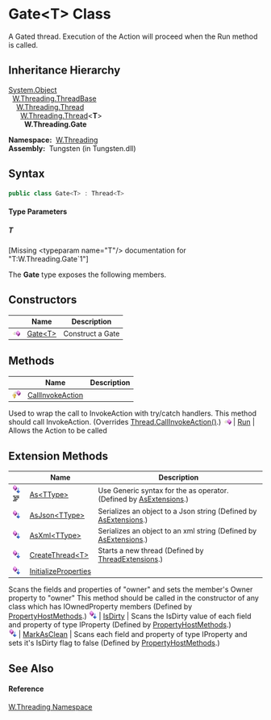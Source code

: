 Gate&lt;T> Class
================
  
A Gated thread. Execution of the Action will proceed when the Run method is called.



Inheritance Hierarchy
---------------------
[System.Object][1]  
  [W.Threading.ThreadBase][2]  
    [W.Threading.Thread][3]  
      [W.Threading.Thread][4]&lt;**T**>  
        **W.Threading.Gate<T>**  

  **Namespace:**  [W.Threading][5]  
  **Assembly:**  Tungsten (in Tungsten.dll)

Syntax
------

```csharp
public class Gate<T> : Thread<T>

```

#### Type Parameters

##### *T*

[Missing &lt;typeparam name="T"/> documentation for "T:W.Threading.Gate`1"]


The **Gate<T>** type exposes the following members.


Constructors
------------

                 | Name            | Description      
---------------- | --------------- | ---------------- 
![Public method] | [Gate&lt;T>][6] | Construct a Gate 


Methods
-------

                    | Name                  | Description                                                                                                                                      
------------------- | --------------------- | ------------------------------------------------------------------------------------------------------------------------------------------------ 
![Protected method] | [CallInvokeAction][7] | 
Used to wrap the call to InvokeAction with try/catch handlers. This method should call InvokeAction.
 (Overrides [Thread.CallInvokeAction()][8].) 
![Public method]    | [Run][9]              | Allows the Action to be called                                                                                                                   


Extension Methods
-----------------

                                          | Name                       | Description                                                                                                                                                                                                                      
----------------------------------------- | -------------------------- | -------------------------------------------------------------------------------------------------------------------------------------------------------------------------------------------------------------------------------- 
![Public Extension Method]![Code example] | [As&lt;TType>][10]         | Use Generic syntax for the as operator. (Defined by [AsExtensions][11].)                                                                                                                                                         
![Public Extension Method]                | [AsJson&lt;TType>][12]     | Serializes an object to a Json string (Defined by [AsExtensions][11].)                                                                                                                                                           
![Public Extension Method]                | [AsXml&lt;TType>][13]      | Serializes an object to an xml string (Defined by [AsExtensions][11].)                                                                                                                                                           
![Public Extension Method]                | [CreateThread&lt;T>][14]   | Starts a new thread (Defined by [ThreadExtensions][15].)                                                                                                                                                                         
![Public Extension Method]                | [InitializeProperties][16] | 
Scans the fields and properties of "owner" and sets the member's Owner property to "owner" This method should be called in the constructor of any class which has IOwnedProperty members
 (Defined by [PropertyHostMethods][17].) 
![Public Extension Method]                | [IsDirty][18]              | 
Scans the IsDirty value of each field and property of type IProperty
 (Defined by [PropertyHostMethods][17].)                                                                                                                 
![Public Extension Method]                | [MarkAsClean][19]          | 
Scans each field and property of type IProperty and sets it's IsDirty flag to false
 (Defined by [PropertyHostMethods][17].)                                                                                                  


See Also
--------

#### Reference
[W.Threading Namespace][5]  

[1]: http://msdn.microsoft.com/en-us/library/e5kfa45b
[2]: ../ThreadBase/README.md
[3]: ../Thread/README.md
[4]: ../Thread_1/README.md
[5]: ../README.md
[6]: _ctor.md
[7]: CallInvokeAction.md
[8]: ../Thread/CallInvokeAction.md
[9]: Run.md
[10]: ../../W/AsExtensions/As__1.md
[11]: ../../W/AsExtensions/README.md
[12]: ../../W/AsExtensions/AsJson__1.md
[13]: ../../W/AsExtensions/AsXml__1.md
[14]: ../ThreadExtensions/CreateThread__1.md
[15]: ../ThreadExtensions/README.md
[16]: ../../W/PropertyHostMethods/InitializeProperties.md
[17]: ../../W/PropertyHostMethods/README.md
[18]: ../../W/PropertyHostMethods/IsDirty.md
[19]: ../../W/PropertyHostMethods/MarkAsClean.md
[20]: ../../_icons/Help.png
[Public method]: ../../_icons/pubmethod.gif "Public method"
[Protected method]: ../../_icons/protmethod.gif "Protected method"
[Public Extension Method]: ../../_icons/pubextension.gif "Public Extension Method"
[Code example]: ../../_icons/CodeExample.png "Code example"
